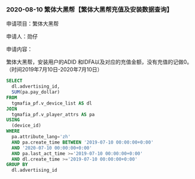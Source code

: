 ### 2020-08-10 繁体大黑帮【繁体大黑帮充值及安装数据查询】

申请项目：繁体大黑帮

申请人：勋仔

申请内容：

繁体大黑帮，安装用户的ADID 和IDFA以及对应的充值金额，没有充值的记做0。（时间2019年7月10日-2020年7月10日）

```sql
SELECT
  dl.advertising_id,
  SUM(pa.pay_dollar)
FROM
  tgmafia_pf.v_device_list AS dl
JOIN
  tgmafia_pf.v_player_attrs AS pa
USING
  (device_id)
WHERE
  pa.attribute_lang='zh'
  AND pa.create_time BETWEEN '2019-07-10 00:00:00+0:00'
  AND '2020-07-10 00:00:00+0:00'
  AND pa.last_act_time >='2019-07-10 00:00:00+0:00'
  AND dl.create_time >='2019-07-10 00:00:00+0:00'
GROUP BY
  dl.advertising_id
```

